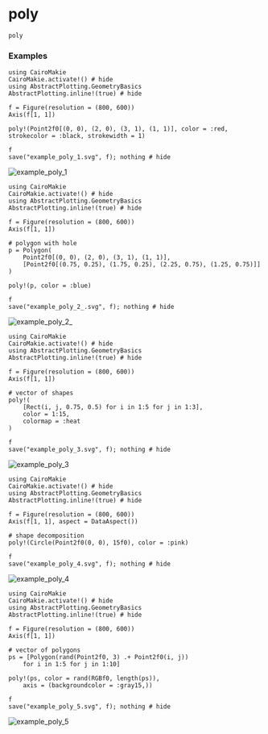 # poly

```@docs
poly
```

### Examples

```@example
using CairoMakie
CairoMakie.activate!() # hide
using AbstractPlotting.GeometryBasics
AbstractPlotting.inline!(true) # hide

f = Figure(resolution = (800, 600))
Axis(f[1, 1])

poly!(Point2f0[(0, 0), (2, 0), (3, 1), (1, 1)], color = :red, strokecolor = :black, strokewidth = 1)

f
save("example_poly_1.svg", f); nothing # hide
```

![example_poly_1](example_poly_1.svg)



```@example
using CairoMakie
CairoMakie.activate!() # hide
using AbstractPlotting.GeometryBasics
AbstractPlotting.inline!(true) # hide

f = Figure(resolution = (800, 600))
Axis(f[1, 1])

# polygon with hole
p = Polygon(
    Point2f0[(0, 0), (2, 0), (3, 1), (1, 1)],
    [Point2f0[(0.75, 0.25), (1.75, 0.25), (2.25, 0.75), (1.25, 0.75)]]
)

poly!(p, color = :blue)

f
save("example_poly_2_.svg", f); nothing # hide
```

![example_poly_2_](example_poly_2_.svg)

```@example
using CairoMakie
CairoMakie.activate!() # hide
using AbstractPlotting.GeometryBasics
AbstractPlotting.inline!(true) # hide

f = Figure(resolution = (800, 600))
Axis(f[1, 1])

# vector of shapes
poly!(
    [Rect(i, j, 0.75, 0.5) for i in 1:5 for j in 1:3],
    color = 1:15,
    colormap = :heat
)

f
save("example_poly_3.svg", f); nothing # hide
```

![example_poly_3](example_poly_3.svg)



```@example
using CairoMakie
CairoMakie.activate!() # hide
using AbstractPlotting.GeometryBasics
AbstractPlotting.inline!(true) # hide

f = Figure(resolution = (800, 600))
Axis(f[1, 1], aspect = DataAspect())

# shape decomposition
poly!(Circle(Point2f0(0, 0), 15f0), color = :pink)

f
save("example_poly_4.svg", f); nothing # hide
```

![example_poly_4](example_poly_4.svg)

```@example
using CairoMakie
CairoMakie.activate!() # hide
using AbstractPlotting.GeometryBasics
AbstractPlotting.inline!(true) # hide

f = Figure(resolution = (800, 600))
Axis(f[1, 1])

# vector of polygons
ps = [Polygon(rand(Point2f0, 3) .+ Point2f0(i, j))
    for i in 1:5 for j in 1:10]

poly!(ps, color = rand(RGBf0, length(ps)),
    axis = (backgroundcolor = :gray15,))

f
save("example_poly_5.svg", f); nothing # hide
```

![example_poly_5](example_poly_5.svg)

